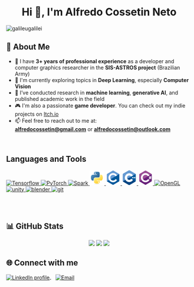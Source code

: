 <h1 align="center">Hi 👋, I'm Alfredo Cossetin Neto</h1>
<p align="left">
  <img src="https://komarev.com/ghpvc/?username=galileugalilei&label=Profile%20views&color=0e75b6&style=flat" alt="galileugalilei" />
</p>

## 👋 About Me

- 🔭 I have **3+ years of professional experience** as a developer and computer graphics researcher in the **SIS-ASTROS project** (Brazilian Army)
- 🧠 I'm currently exploring topics in **Deep Learning**, especially **Computer Vision**
- 🧪 I’ve conducted research in **machine learning**, **generative AI**, and published academic work in the field
- 🎮 I'm also a passionate **game developer**. You can check out my indie projects on [Itch.io](https://galileugalilei.itch.io)
- 📫 Feel free to reach out to me at:  
  **alfredocossetin@gmail.com** or **alfredocossetin@outlook.com**
<br/>

## Languages and Tools
<p align="left"> 
  <a href="https://www.tensorflow.org/" target="_blank" rel="noreferrer"> <img src="https://www.gstatic.com/devrel-devsite/prod/v6dc4611c4232bd02b2b914c4948f523846f90835f230654af18f87f75fe9f73c/tensorflow/images/lockup.svg" alt="Tensorflow" width="70" height="40"/> </a>  
  <a href="https://pytorch.org" target="_blank" rel="noreferrer"> <img src="https://pytorch.org/wp-content/uploads/2024/10/logo.svg" alt="PyTorch" width="70" height="40"/> </a>  
  <a href="https://spark.apache.org/" target="_blank" rel="noreferrer"> <img src="https://spark.apache.org/images/spark-logo-rev.svg" alt="Spark" width="70" height="40"/> </a>  
  <a href="https://www.python.org" target="_blank" rel="noreferrer"> <img src="https://raw.githubusercontent.com/devicons/devicon/master/icons/python/python-original.svg" alt="python" width="40" height="40"/> </a>
  <a href="https://www.cprogramming.com/" target="_blank" rel="noreferrer"> <img src="https://raw.githubusercontent.com/devicons/devicon/master/icons/c/c-original.svg" alt="c" width="40" height="40"/> </a> 
  <a href="https://www.w3schools.com/cpp/" target="_blank" rel="noreferrer"> <img src="https://raw.githubusercontent.com/devicons/devicon/master/icons/cplusplus/cplusplus-original.svg" alt="cplusplus" width="40" height="40"/> </a>
  <a href="https://www.w3schools.com/cs/" target="_blank" rel="noreferrer"> <img src="https://raw.githubusercontent.com/devicons/devicon/master/icons/csharp/csharp-original.svg" alt="csharp" width="40" height="40"/> </a>
  <a href="https://www.khronos.org/opengl" target="_blank" rel="noreferrer"> <img src="https://upload.wikimedia.org/wikipedia/commons/e/e9/Opengl-logo.svg" alt="OpenGL" width="70" height="40"/> </a>  
  <a href="https://unity.com/" target="_blank" rel="noreferrer"> <img src="https://www.vectorlogo.zone/logos/unity3d/unity3d-icon.svg" alt="unity" width="40" height="40"/> </a>
  <a href="https://www.blender.org/" target="_blank" rel="noreferrer"> <img src="https://download.blender.org/branding/community/blender_community_badge_white.svg" alt="blender" width="40" height="40"/> </a>
  <a href="https://git-scm.com/" target="_blank" rel="noreferrer"> <img src="https://www.vectorlogo.zone/logos/git-scm/git-scm-icon.svg" alt="git" width="40" height="40"/> </a>
</p>
<br/>
<br/>

## 📊 GitHub Stats

<div align="center">
  <img src="https://github-readme-stats.vercel.app/api?username=galileugalilei&show_icons=true&locale=en" height="200"/>
  <img src="https://github-readme-streak-stats.herokuapp.com/?user=galileugalilei" height="200"/>
  <img src="https://github-readme-stats.vercel.app/api/top-langs?username=galileugalilei&show_icons=true&locale=en&layout=compact" height="200"/>
</div>

## 🌐 Connect with me

<p align="left">
  <a href="https://www.linkedin.com/in/alfredo-cossetin-neto-59446a234" target="_blank">
    <img align="center" src="https://github.com/user-attachments/assets/c0d835c0-7ccb-461d-8dfc-c09a4988d1e4" alt="LinkedIn profile" height="30" width="40" />
  </a>
  &nbsp;&nbsp;
  <a href="mailto:alfredocossetin@gmail.com" target="_blank">
    <img align="center" src="https://cdn-icons-png.flaticon.com/512/732/732200.png" alt="Email" height="30" width="40" />

</p>

